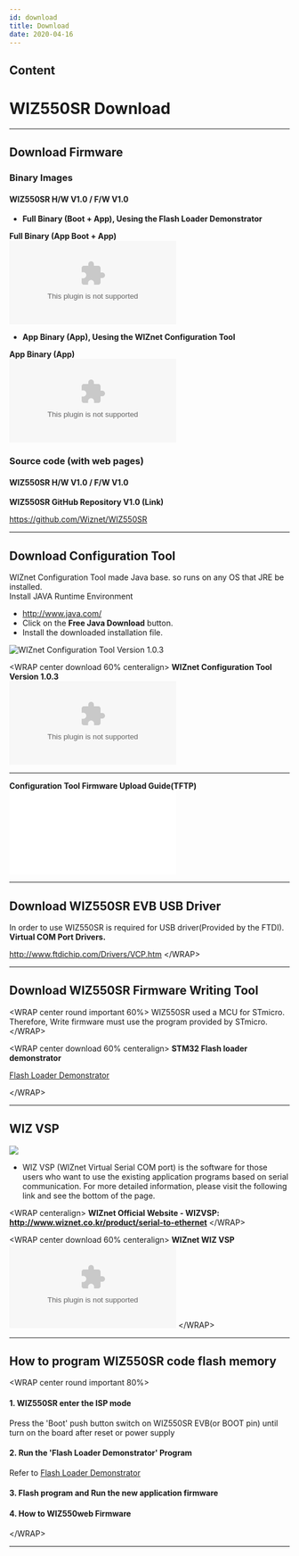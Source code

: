 ```yaml
---
id: download
title: Download
date: 2020-04-16
---
```


## Content

# WIZ550SR Download

-----

## Download Firmware

### Binary Images

#### WIZ550SR H/W V1.0 / F/W V1.0

  - **Full Binary (Boot + App), Uesing the Flash Loader Demonstrator**

 **Full Binary (App Boot +
App)**  
![Download (Boot +
App)](/document_framework/img/products/wiz550sr/wiz550sr_download/wiz550sr_160531.zip)  

  - **App Binary (App), Uesing the WIZnet Configuration Tool**

**App Binary (App)**  
![Download
(App)](/document_framework/img/products/wiz550sr/wiz550sr_download/wiz550sr_app_160531.zip)  


### Source code (with web pages)

#### WIZ550SR H/W V1.0 / F/W V1.0

**WIZ550SR GitHub Repository V1.0 (Link)**

<https://github.com/Wiznet/WIZ550SR> 

-----

## Download Configuration Tool

 WIZnet Configuration Tool made Java
base. so runs on any OS that JRE be installed.  
Install JAVA Runtime Environment

  - <http://www.java.com/>
  - Click on the **Free Java Download** button.
  - Install the downloaded installation file.


![WIZnet Configuration Tool Version
1.0.3](/document_framework/img/products/wiz550sr/wiz550sr_download/configuration.png)

\<WRAP center download 60% centeralign\> **WIZnet Configuration Tool
Version 1.0.3**  
![Download
(zip)](/document_framework/img/products/wiz550sr/wiz550sr_download/wiznet_configuration_tool_ver1.03.zip)


-----

**Configuration Tool Firmware
Upload Guide(TFTP)**  
![Configuration Tool Fw upload
guide(TFTP)](/document_framework/img/products/wiz550sr/wiz550s2e_fw_uploading_tftp.pdf)


-----

## Download WIZ550SR EVB USB Driver

In order to use WIZ550SR is required
for USB driver(Provided by the FTDI).  
**Virtual COM Port
Drivers.**  
  
<http://www.ftdichip.com/Drivers/VCP.htm> \</WRAP\>

-----

## Download WIZ550SR Firmware Writing Tool

\<WRAP center round important 60%\> WIZ550SR used a MCU for STmicro.
Therefore, Write firmware must use the program provided by STmicro.
\</WRAP\>

\<WRAP center download 60% centeralign\> **STM32 Flash loader
demonstrator**  
  
[Flash Loader
Demonstrator](http://www.st.com/content/st_com/en/products/development-tools/software-development-tools/stm32-software-development-tools/stm32-programmers/flasher-stm32.html)

\</WRAP\>

-----

## WIZ VSP

![](/products/wiz750sr/usermanual/wiz_vsp.jpg)

  - WIZ VSP (WIZnet Virtual Serial COM port) is the software for those
    users who want to use the existing application programs based on
    serial communication. For more detailed information, please visit
    the following link and see the bottom of the page.

\<WRAP centeralign\> **WIZnet Official Website - WIZVSP:
<http://www.wiznet.co.kr/product/serial-to-ethernet>** \</WRAP\>

\<WRAP center download 60% centeralign\> **WIZnet WIZ VSP**  
![WIZ VSP Program (zip)](/products/wiz750sr/wizvsp_tool.zip) \</WRAP\>

-----

## How to program WIZ550SR code flash memory

\<WRAP center round important 80%\>

#### 1\. WIZ550SR enter the ISP mode

Press the 'Boot' push button switch on WIZ550SR EVB(or BOOT pin) until
turn on the board after reset or power supply

#### 2\. Run the 'Flash Loader Demonstrator' Program

Refer to [Flash Loader
Demonstrator](http://www.st.com/web/en/catalog/tools/FM147/CL1794/SC961/SS1533/PF257525?s_searchtype=keyword)

#### 3\. Flash program and Run the new application firmware

#### 4\. How to WIZ550web Firmware

\</WRAP\>

-----
